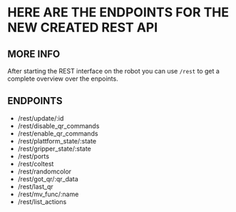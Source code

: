 # HERE ARE THE ENDPOINTS FOR THE NEW CREATED REST API


## MORE INFO
After starting the REST interface on the robot you can use `/rest` to get a complete overview over the enpoints.


## ENDPOINTS

* /rest/update/:id
* /rest/disable_qr_commands
* /rest/enable_qr_commands
* /rest/plattform_state/:state
* /rest/gripper_state/:state
* /rest/ports
* /rest/coltest
* /rest/randomcolor
* /rest/got_qr/:qr_data
* /rest/last_qr
* /rest/mv_func/:name
* /rest/list_actions
